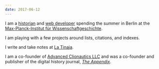 ```yaml
---
date: 2017-06-12
---
```


I am a [historian](http://tinaja.computer/2014/10/28/abstract-making-the-ocean.html) and [web developer](http://foamgarden.com) spending the summer in Berlin at the [Max-Planck-Institut für Wissenschaftgeschichte](http://mpiwg-berlin.mpg.de).

I am playing with a few projects around lists, citations, and indexes.

I write and take notes at [La Tinaja](http://tinaja.computer).

I am a co-founder of [Advanced Clionautics LLC](http://clionautics.co) and was a co-founder and publisher of the digital history journal, [_The Appendix_](http://theappendix.net).
